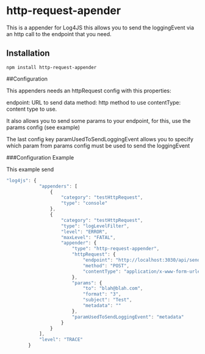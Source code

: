 # http-request-apender

This is a appender for Log4JS this allows you to send the loggingEvent via an http call to the endpoint that you need.

## Installation
```
npm install http-request-appender
```

##Configuration

This appenders needs an httpRequest config with this properties:

endpoint: URL to send data
method: http method to use
contentType: content type to use.

It also allows you to send some params to your endpoint, for this, use the params config (see example)

The last config key paramUsedToSendLoggingEvent allows you to specify which param from params config must be used to send the loggingEvent


###Configuration Example

This example send


```javascript
"log4js": {
            "appenders": [
                {
                    "category": "testHttpRequest",
                    "type": "console"
                },
                {
                    "category": "testHttpRequest",
                    "type": "logLevelFilter",
                    "level": "ERROR",
                    "maxLevel": "FATAL",
                    "appender": {
                        "type": "http-request-appender",
                        "httpRequest": {
                            "endpoint": "http://localhost:3030/api/sendmail",
                            "method": "POST",
                            "contentType": "application/x-www-form-urlencoded"
                        },
                        "params": {
                            "to": "blah@blah.com",
                            "format": "3",
                            "subject": "Test",
                            "metadata": ""
                        },
                        "paramUsedToSendLoggingEvent": "metadata"
                    }
                }
            ],
            "level": "TRACE"
        }
```
